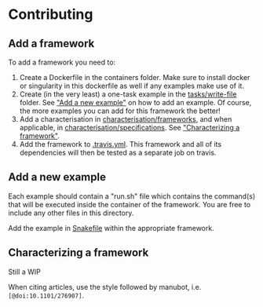 # Contributing

## Add a framework

To add a framework you need to:

1. Create a Dockerfile in the containers folder. Make sure to install docker or singularity in this dockerfile as well if any examples make use of it.
2. Create (in the very least) a one-task example in the [tasks/write-file](tasks/write-file) folder. See ["Add a new example"](#add-a-new-example) on how to add an example. Of course, the more examples you can add for this framework the better!
3. Add a characterisation in [characterisation/frameworks](characterisation/frameworks), and when applicable, in [characterisation/specifications](characterisation/specifications). See ["Characterizing a framework"](#characterizing-a-framework).
4. Add the framework to [.travis.yml](.travis.yml). This framework and all of its dependencies will then be tested as a separate job on travis.

## Add a new example

Each example should contain a "run.sh" file which contains the command(s) that will be executed inside the container of the framework. You are free to include any other files in this directory.

Add the example in [Snakefile](Snakefile) within the appropriate framework.

## Characterizing a framework

Still a WIP

When citing articles, use the style followed by manubot, i.e. `[@doi:10.1101/276907]`.